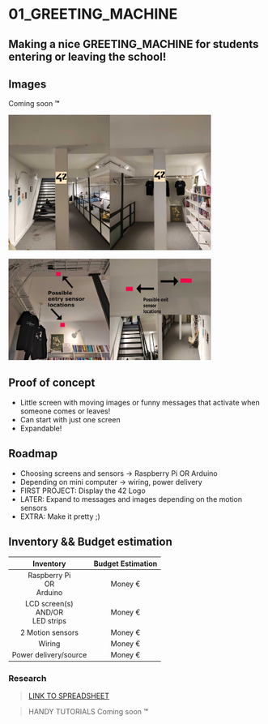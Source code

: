 # 01_GREETING_MACHINE

## Making a nice GREETING_MACHINE for students entering or leaving the school!

## Images

Coming soon **™**

<img src="images/Entry_screen.jpg" alt="drawing" width="200"/><img src="images/Screen_exit.jpg" alt="drawing" width="200"/>

<img src="images/Entry_sensors_locations.jpg" alt="drawing" width="200" height="200"/><img src="images/Exit_sensor_locations.jpg" alt="drawing" width="200" height="200"/>
## Proof of concept

- Little screen with moving images or funny messages that activate when someone comes or leaves!
- Can start with just one screen
- Expandable!

## Roadmap

- Choosing screens and sensors -> Raspberry Pi OR Arduino
- Depending on mini computer -> wiring, power delivery
- FIRST PROJECT: Display the 42 Logo
- LATER: Expand to messages and images depending on the motion sensors
- EXTRA: Make it pretty ;)

## Inventory && Budget estimation

| Inventory | Budget Estimation |
|:---------:|:-----------------:|
|Raspberry Pi <br>OR <br>Arduino|Money €|
|LCD screen(s)<br> AND/OR<br>LED strips|Money €|
|2 Motion sensors|Money €|
|Wiring|Money €|
|Power delivery/source|Money €|

### Research

>[LINK TO SPREADSHEET](https://docs.google.com/spreadsheets/d/18dQG1QeqEbwsyPYgIvcOHfFZCsI13GjzSqMwp9Vt0Kg/edit?usp=sharing)

> HANDY TUTORIALS Coming soon **™**
